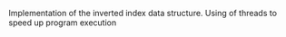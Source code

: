 Implementation of the inverted index data structure. Using of threads to speed up program execution

